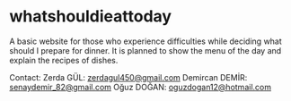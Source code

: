 # whatshouldieattoday

A basic website for those who experience difficulties while deciding what should I prepare for dinner.
It is planned to show the menu of the day and explain the recipes of dishes.

Contact:
Zerda GÜL: zerdagul450@gmail.com 
Demircan DEMİR: senaydemir_82@gmail.com
Oğuz DOĞAN: oguzdogan12@hotmail.com
